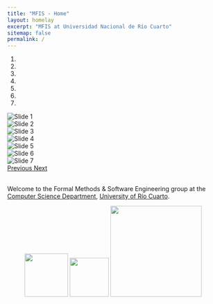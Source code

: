 ```yaml
---
title: "MFIS - Home"
layout: homelay
excerpt: "MFIS at Universidad Nacional de Río Cuarto"
sitemap: false
permalink: /
---
```


<div markdown="0" id="carousel" class="carousel slide" data-ride="carousel" data-interval="5000" data-pause="hover" >
    <!-- Menu -->
    <ol class="carousel-indicators">
        <li data-target="#carousel" data-slide-to="0" class="active"></li>
        <li data-target="#carousel" data-slide-to="1"></li>
        <li data-target="#carousel" data-slide-to="2"></li>
        <li data-target="#carousel" data-slide-to="3"></li>
        <li data-target="#carousel" data-slide-to="4"></li>
        <li data-target="#carousel" data-slide-to="5"></li>
        <li data-target="#carousel" data-slide-to="6"></li>
    </ol>
    <!-- Items -->
    <div class="carousel-inner" markdown="0">
        <div class="item active">
            <img src="{{ site.url }}{{ site.baseurl }}/images/slider7001400/militancy.jpg" alt="Slide 1" />
        </div>
        <div class="item">
            <img src="{{ site.url }}{{ site.baseurl }}/images/slider7001400/militancy3.jpg" alt="Slide 2" />
        </div>
        <div class="item">
            <img src="{{ site.url }}{{ site.baseurl }}/images/slider7001400/from101.jpg" alt="Slide 3" />
        </div>
        <div class="item">
            <img src="{{ site.url }}{{ site.baseurl }}/images/slider7001400/from101two.jpg" alt="Slide 4" />
        </div>
        <div class="item">
            <img src="{{ site.url }}{{ site.baseurl }}/images/slider7001400/from103.jpg" alt="Slide 5" />
        </div>
        <div class="item">
            <img src="{{ site.url }}{{ site.baseurl }}/images/slider7001400/maldonado2.jpg" alt="Slide 6" />
        </div>
        <div class="item">
            <img src="{{ site.url }}{{ site.baseurl }}/images/slider7001400/maldonado3.jpg" alt="Slide 7" />
        </div>
    </div>
  <a class="left carousel-control" href="#carousel" role="button" data-slide="prev">
    <span class="glyphicon glyphicon-chevron-left" aria-hidden="true"></span>
    <span class="sr-only">Previous</span>
  </a>
  <a class="right carousel-control" href="#carousel" role="button" data-slide="next">
    <span class="glyphicon glyphicon-chevron-right" aria-hidden="true"></span>
    <span class="sr-only">Next</span>
  </a>
</div>

<br>

Welcome to the Formal Methods & Software Engineering group at the [Computer Science Department](https://www.unrc.edu.ar/), [University of Río Cuarto](https://www.unrc.edu.ar/).

<figure class="fourth">
  <img src="{{ site.url }}{{ site.baseurl }}/images/logopic/mfis-logo-full-removebg-preview.png" style="width: 100px; padding-top: 20px">
  <img src="{{ site.url }}{{ site.baseurl }}/images/logopic/logo-dc-full.png" style="width: 90px">
  <img src="{{ site.url }}{{ site.baseurl }}/images/logopic/logounrc.png" style="width: 210px">
</figure>


<br>
<br>
